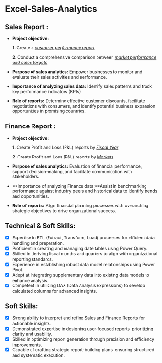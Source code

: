 # Excel-Sales-Analytics

## Sales Report :


- **Project objective:** 

    **1.** Create a _[customer performance report](https://github.com/ShivahChandra/Excel-Sales-Analytics/blob/main/Customer%20Performance%20Report.pdf)_ 

    **2.** Conduct a comprehensive comparison between _[market performance and sales targets](https://github.com/ShivahChandra/Excel-Sales-Analytics/blob/main/Market%20Performance%20Vs%20Target%20Report.pdf)_

- **Purpose of sales analytics:** Empower businesses to monitor and evaluate their sales activities and performance.

- **Importance of analyzing sales data:** Identify sales patterns and track key performance indicators (KPIs).

- **Role of reports:** Determine effective customer discounts, facilitate negotiations with consumers, and identify potential business expansion opportunities in promising countries.


## Finance Report :

- **Project objective:** 

    **1.** Create Profit and Loss (P&L) reports by _[Fiscal Year](https://github.com/ShivahChandra/Excel-Sales-Analytics/blob/main/P%26L%20Statement%20by%20Months%20%26%20Year.pdf)_ 

   **2.** Create Profit and Loss (P&L) reports by _[Markets](https://github.com/ShivahChandra/Excel-Sales-Analytics/blob/main/P%26L%20Statement%20by%20Markets.pdf)_

- **Purpose of sales analytics:** Evaluation of financial performance, support decision-making, and facilitate communication with stakeholders.

- **Importance of analyzing Finance data:**Assist in benchmarking performance against industry peers and historical data to identify trends and opportunities.

- **Role of reports:** Align financial planning processes with overarching strategic objectives to drive organizational success.


## Technical & Soft Skills:
- [x]	Expertise in ETL (Extract, Transform, Load) processes for efficient data handling and preparation.
- [x]	Proficient in creating and managing date tables using Power Query.
- [x]	Skilled in deriving fiscal months and quarters to align with organizational reporting standards.
- [x]	Experience in establishing robust data model relationships using Power Pivot.
- [x]	Adept at integrating supplementary data into existing data models to enhance analysis.
- [x]	Competent in utilizing DAX (Data Analysis Expressions) to develop calculated columns for advanced insights.

## Soft Skills:
- [x]	Strong ability to interpret and refine Sales and Finance Reports for actionable insights.
- [x]	Demonstrated expertise in designing user-focused reports, prioritizing clarity and usability.
- [x]	Skilled in optimizing report generation through precision and efficiency improvements.
- [x]	Capable of crafting strategic report-building plans, ensuring structured and systematic execution.
